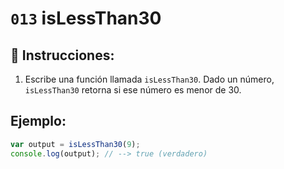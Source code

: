 # `013` isLessThan30

## 📝 Instrucciones:

1. Escribe una función llamada `isLessThan30`. Dado un número, `isLessThan30` retorna si ese número es menor de 30.

## Ejemplo:

```Javascript
var output = isLessThan30(9);
console.log(output); // --> true (verdadero)
```